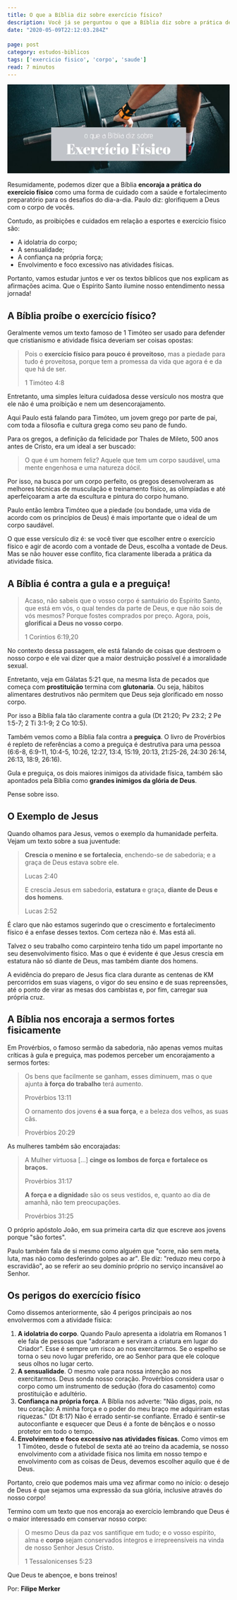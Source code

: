 ```yaml
---
title: O que a Bíblia diz sobre exercício físico?
description: Você já se perguntou o que a Bíblia diz sobre a prática de esportes e de exercício físico? Descubra aqui.
date: "2020-05-09T22:12:03.284Z"

page: post
category: estudos-biblicos
tags: ['exercicio fisico', 'corpo', 'saude']
read: 7 minutos
---
```


![Homem segurando uma barra olímpica de crossfit](./o-que-a-biblia-diz-sobre-exerc.jpg)

Resumidamente, podemos dizer que a Bíblia **encoraja a prática do exercício físico** como uma forma de cuidado com a saúde e fortalecimento preparatório para os desafios do dia-a-dia. Paulo diz: glorifiquem a Deus com o corpo de vocês.

Contudo, as proibições e cuidados em relação a esportes e exercício físico são: 

- A idolatria do corpo;
- A sensualidade;
- A confiança na própria força;
- Envolvimento e foco excessivo nas atividades físicas.

Portanto, vamos estudar juntos e ver os textos bíblicos que nos explicam as afirmações acima. Que o Espírito Santo ilumine nosso entendimento nessa jornada!

## A Bíblia proíbe o exercício físico?

Geralmente vemos um texto famoso de 1 Timóteo ser usado para defender que cristianismo e atividade física deveriam ser coisas opostas:

> Pois o **exercício físico para pouco é proveitoso**, mas a piedade para tudo é proveitosa, porque tem a promessa da vida que agora é e da que há de ser.
>
> 1 Timóteo 4:8

Entretanto, uma simples leitura cuidadosa desse versículo nos mostra que ele não é uma proibição e nem um desencorajamento.

Aqui Paulo está falando para Timóteo, um jovem grego por parte de pai, com toda a filosofia e cultura grega como seu pano de fundo.

Para os gregos, a definição da felicidade por Thales de Mileto, 500 anos antes de Cristo, era um ideal a ser buscado:

> O que é um homem feliz? Aquele que tem um corpo saudável, uma mente engenhosa e uma natureza dócil.

Por isso, na busca por um corpo perfeito, os gregos desenvolveram as melhores técnicas de musculação e treinamento físico, as olimpíadas e até aperfeiçoaram a arte da escultura e pintura do corpo humano.

Paulo então lembra Timóteo que a piedade (ou bondade, uma vida de acordo com os princípios de Deus) é mais importante que o ideal de um corpo saudável.

O que esse versículo diz é: se você tiver que escolher entre o exercício físico e agir de acordo com a vontade de Deus, escolha a vontade de Deus. Mas se não houver esse conflito, fica claramente liberada a prática da atividade física.

## A Bíblia é contra a gula e a preguiça!

> Acaso, não sabeis que o vosso corpo é santuário do Espírito Santo, que está em vós, o qual tendes da parte de Deus, e que não sois de vós mesmos?
> Porque fostes comprados por preço. Agora, pois, **glorificai a Deus no vosso corpo**.
>
> 1 Coríntios 6:19,20

No contexto dessa passagem, ele está falando de coisas que destroem o nosso corpo e ele vai dizer que a maior destruição possível é a imoralidade sexual.

Entretanto, veja em Gálatas 5:21 que, na mesma lista de pecados que começa com **prostituição** termina com **glutonaria**. Ou seja, hábitos alimentares destrutivos não permitem que Deus seja glorificado em nosso corpo.

Por isso a Bíblia fala tão claramente contra a gula (Dt 21:20; Pv 23:2; 2 Pe 1:5-7; 2 Ti 3:1-9; 2 Co 10:5).

Também vemos como a Bíblia fala contra a **preguiça**. O livro de Provérbios é repleto de referências a como a preguiça é destrutiva para uma pessoa (6:6-8, 6:9-11, 10:4-5, 10:26, 12:27, 13:4, 15:19, 20:13, 21:25-26, 24:30 26:14, 26:13, 18:9, 26:16).

Gula e preguiça, os dois maiores inimigos da atividade física, também são apontados pela Bíblia como **grandes inimigos da glória de Deus**.

Pense sobre isso.

## O Exemplo de Jesus

Quando olhamos para Jesus, vemos o exemplo da humanidade perfeita. Vejam um texto sobre a sua juventude:

> **Crescia o menino e se fortalecia**, enchendo-se de sabedoria; e a graça de Deus estava sobre ele.
>
> Lucas 2:40
>
> E crescia Jesus em sabedoria, **estatura** e graça, **diante de Deus e dos homens**.
>
> Lucas 2:52

É claro que não estamos sugerindo que o crescimento e fortalecimento físico é a enfase desses textos. Com certeza não é. Mas está ali.

Talvez o seu trabalho como carpinteiro tenha tido um papel importante no seu desenvolvimento físico. Mas o que é evidente é que Jesus crescia em estatura não só diante de Deus, mas também diante dos homens.

A evidência do preparo de Jesus fica clara durante as centenas de KM percorridos em suas viagens, o vigor do seu ensino e de suas repreensões, até o ponto de virar as mesas dos cambistas e, por fim, carregar sua própria cruz.

## A Bíblia nos encoraja a sermos fortes fisicamente

Em Provérbios, o famoso sermão da sabedoria, não apenas vemos muitas críticas à gula e preguiça, mas podemos perceber um encorajamento a sermos fortes:

> Os bens que facilmente se ganham, esses diminuem, mas o que ajunta **à força do trabalho** terá aumento.
>
> Provérbios 13:11
>
> O ornamento dos jovens **é a sua força**, e a beleza dos velhos, as suas cãs.
>
> Provérbios 20:29

As mulheres também são encorajadas:

> A Mulher virtuosa [...] **cinge os lombos de força e fortalece os braços.**
>
> Provérbios 31:17
>
> **A força e a dignidad**e são os seus vestidos, e, quanto ao dia de amanhã, não tem preocupações.
>
> Provérbios 31:25

O próprio apóstolo João, em sua primeira carta diz que escreve aos jovens porque "são fortes".

Paulo também fala de si mesmo como alguém que "corre, não sem meta, luta, mas não como desferindo golpes ao ar". Ele diz: "reduzo meu corpo à escravidão", ao se referir ao seu domínio próprio no serviço incansável ao Senhor.

## Os perigos do exercício físico

Como dissemos anteriormente, são 4 perigos principais ao nos envolvermos com a atividade física:

1. **A idolatria do corpo**. Quando Paulo apresenta a idolatria em Romanos 1 ele fala de pessoas que "adoraram e serviram a criatura em lugar do Criador". Esse é sempre um risco ao nos exercitarmos. Se o espelho se torna o seu novo lugar preferido, ore ao Senhor para que ele coloque seus olhos no lugar certo.
2. **A sensualidade**. O mesmo vale para nossa intenção ao nos exercitarmos. Deus sonda nosso coração. Provérbios considera usar o corpo como um instrumento de sedução (fora do casamento) como prostituição e adultério.
3. **Confiança na própria força**. A Bíblia nos adverte: "Não digas, pois, no teu coração: A minha força e o poder do meu braço me adquiriram estas riquezas." (Dt 8:17) Não é errado sentir-se confiante. Errado é sentir-se autoconfiante e esquecer que Deus é a fonte de bênçãos e o nosso protetor em todo o tempo.
4. **Envolvimento e foco excessivo nas atividades físicas**. Como vimos em 1 Timóteo, desde o futebol de sexta até ao treino da academia, se nosso envolvimento com a atividade física nos limita em nosso tempo e envolvimento com as coisas de Deus, devemos escolher aquilo que é de Deus.

Portanto, creio que podemos mais uma vez afirmar como no início: o desejo de Deus é que sejamos uma expressão da sua glória, inclusive através do nosso corpo!

Termino com um texto que nos encoraja ao exercício lembrando que Deus é o maior interessado em conservar nosso corpo:

> O mesmo Deus da paz vos santifique em tudo; e o vosso espírito, alma e **corpo** sejam conservados íntegros e irrepreensíveis na vinda de nosso Senhor Jesus Cristo.
>
> 1 Tessalonicenses 5:23

Que Deus te abençoe, e bons treinos!

Por: **Filipe Merker**